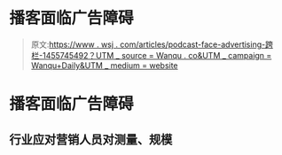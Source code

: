 # 播客面临广告障碍

> 原文:[https://www . wsj . com/articles/podcast-face-advertising-跨栏-1455745492？UTM _ source = Wanqu . co&UTM _ campaign = Wanqu+Daily&UTM _ medium = website](https://www.wsj.com/articles/podcasts-face-advertising-hurdles-1455745492?utm_source=wanqu.co&utm_campaign=Wanqu+Daily&utm_medium=website)

# 播客面临广告障碍

## 行业应对营销人员对测量、规模